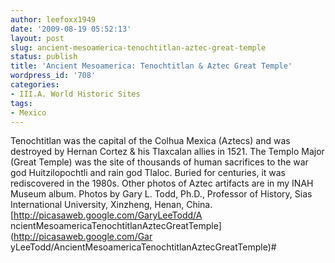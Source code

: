 ```yaml
---
author: leefoxx1949
date: '2009-08-19 05:52:13'
layout: post
slug: ancient-mesoamerica-tenochtitlan-aztec-great-temple
status: publish
title: 'Ancient Mesoamerica: Tenochtitlan & Aztec Great Temple'
wordpress_id: '708'
categories:
- III.A. World Historic Sites
tags:
- Mexico
---
```


Tenochtitlan was the capital of the Colhua Mexica (Aztecs) and was destroyed
by Hernan Cortez & his Tlaxcalan allies in 1521. The Templo Major (Great
Temple) was the site of thousands of human sacrifices to the war god
Huitzilopochtli and rain god Tlaloc. Buried for centuries, it was rediscovered
in the 1980s. Other photos of Aztec artifacts are in my INAH Museum album.
Photos by Gary L. Todd, Ph.D., Professor of History, Sias International
University, Xinzheng, Henan, China. [http://picasaweb.google.com/GaryLeeTodd/A
ncientMesoamericaTenochtitlanAztecGreatTemple](http://picasaweb.google.com/Gar
yLeeTodd/AncientMesoamericaTenochtitlanAztecGreatTemple)#

